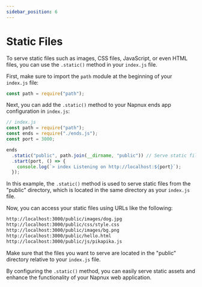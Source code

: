 ```yaml
---
sidebar_position: 6
---
```


# Static Files

To serve static files such as images, CSS files, JavaScript, or even HTML files, you can use the `.static()` method in your `index.js` file.

First, make sure to import the `path` module at the beginning of your` index.js` file:

```javascript
const path = require("path");
```

Next, you can add the `.static()` method to your Napnux ends app configuration in `index.js`:

```javascript
// index.js
const path = require("path");
const ends = require("./ends.js");
const port = 3000;

ends
  .static("public", path.join(__dirname, "public")) // Serve static files from the "public" directory
  .start(port, () => {
    console.log(`> index Listening on http://localhost:${port}`);
  });
```

In this example, the `.static()` method is used to serve static files from the "public" directory, which is located in the same directory as your `index.js` file.

Now, you can access your static files using URLs like the following:

```bash
http://localhost:3000/public/images/dog.jpg
http://localhost:3000/public/css/style.css
http://localhost:3000/public/images/bg.png
http://localhost:3000/public/hello.html
http://localhost:3000/public/js/pikapika.js
```

Make sure that the files you want to serve are located in the "public" directory relative to your `index.js` file.

By configuring the `.static()` method, you can easily serve static assets and enhance the functionality of your Napnux web application.
